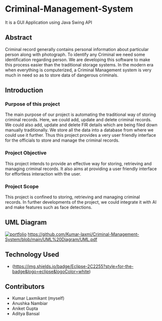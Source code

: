 # Criminal-Management-System
It is a GUI Application using Java Swing API

## Abstract
<p>
  Criminal record generally contains personal information about particular person
along with photograph. To identify any Criminal we need some identification
regarding person. We are developing this software to make this process easier
than the traditional storage systems. In the modern era when everything is
computerized, a Criminal Management system is very much in need so as to store
data of dangerous criminals. 
</p>

## Introduction
### Purpose of this project
<p>
  The main purpose of our project is automating the traditional way of storing criminal records.
Here, we could add, update and delete criminal records. We could also add, update and delete
FIR details which are being filed down manually traditionally. We store all the data into a
database from where we could use it further. Thus this project provides a very user friendly
interface for the officials to store and manage the criminal records. 
</p>

### Project Objective
<p>
  This project intends to provide an effective way for storing, retrieving and managing criminal
records. It also aims at providing a user friendly interface for effortless interaction with the
user. 
</p>

### Project Scope
<p>
  This project is confined to storing, retrieving and managing criminal records. In further
developments of the project, we could integrate it with AI and make features such as face
detections.
</p>

## UML Diagram
[![portfolio](https://img.shields.io/badge/my_portfolio-000?style=for-the-badge&logo=ko-fi&logoColor=white)](https://katherinempeterson.com/)
https://github.com/Kumar-laxmi/Criminal-Management-System/blob/main/UML%20Diagram/UML.pdf

## Technology Used
- (https://img.shields.io/badge/Eclipse-2C2255?style=for-the-badge&logo=eclipse&logoColor=white)

## Contributors
- Kumar Laxmikant (myself)
- Anushka Nambiar
- Aniket Gupta
- Aditya Bansal

